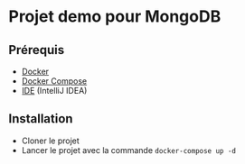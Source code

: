 # Projet demo pour MongoDB

## Prérequis

- [Docker](https://www.docker.com/)
- [Docker Compose](https://docs.docker.com/compose/)
- [IDE](https://www.jetbrains.com/idea/) (IntelliJ IDEA)

## Installation

- Cloner le projet
- Lancer le projet avec la commande `docker-compose up -d`
